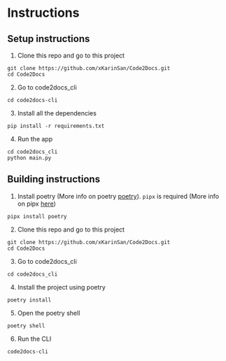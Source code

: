 # Instructions

## Setup instructions
1. Clone this repo and go to this project
```
git clone https://github.com/xKarinSan/Code2Docs.git
cd Code2Docs
```

2. Go to code2docs_cli
```
cd code2docs-cli
```

3. Install all the dependencies
```
pip install -r requirements.txt
```

4. Run the app
```
cd code2docs_cli
python main.py
```

## Building instructions
1. Install poetry (More info on poetry <a href="https://python-poetry.org/docs/" target="_blank">poetry</a>). ```pipx``` is required (More info on pipx <a href="https://pipx.pypa.io/stable/installation/" target="_blank">here</a>)
```
pipx install poetry
```

2. Clone this repo and go to this project
```
git clone https://github.com/xKarinSan/Code2Docs.git
cd Code2Docs
```

3. Go to code2docs_cli
```
cd code2docs_cli
```

4. Install the project using poetry
```
poetry install
```

5. Open the poetry shell
```
poetry shell
```

6. Run the CLI 
```
code2docs-cli
```